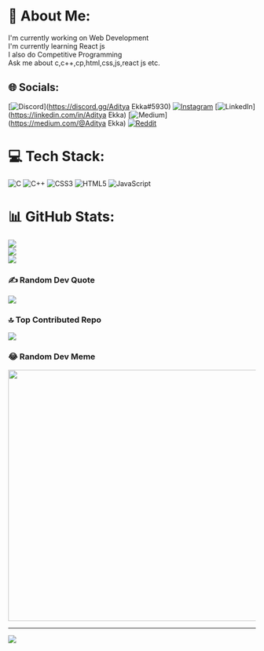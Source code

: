 # 💫 About Me:
I'm currently working on Web Development<br>I'm currently learning React js<br>I also do Competitive Programming<br>Ask me about c,c++,cp,html,css,js,react js etc.


## 🌐 Socials:
[![Discord](https://img.shields.io/badge/Discord-%237289DA.svg?logo=discord&logoColor=white)](https://discord.gg/Aditya Ekka#5930) [![Instagram](https://img.shields.io/badge/Instagram-%23E4405F.svg?logo=Instagram&logoColor=white)](https://instagram.com/_adityaekka) [![LinkedIn](https://img.shields.io/badge/LinkedIn-%230077B5.svg?logo=linkedin&logoColor=white)](https://linkedin.com/in/Aditya Ekka) [![Medium](https://img.shields.io/badge/Medium-12100E?logo=medium&logoColor=white)](https://medium.com/@Aditya Ekka) [![Reddit](https://img.shields.io/badge/Reddit-%23FF4500.svg?logo=Reddit&logoColor=white)](https://reddit.com/user/u/aditya_ekka) 

# 💻 Tech Stack:
![C](https://img.shields.io/badge/c-%2300599C.svg?style=for-the-badge&logo=c&logoColor=white) ![C++](https://img.shields.io/badge/c++-%2300599C.svg?style=for-the-badge&logo=c%2B%2B&logoColor=white) ![CSS3](https://img.shields.io/badge/css3-%231572B6.svg?style=for-the-badge&logo=css3&logoColor=white) ![HTML5](https://img.shields.io/badge/html5-%23E34F26.svg?style=for-the-badge&logo=html5&logoColor=white) ![JavaScript](https://img.shields.io/badge/javascript-%23323330.svg?style=for-the-badge&logo=javascript&logoColor=%23F7DF1E)
# 📊 GitHub Stats:
![](https://github-readme-stats.vercel.app/api?username=ekkaaditya200&theme=radical&hide_border=false&include_all_commits=true&count_private=true)<br/>
![](https://github-readme-streak-stats.herokuapp.com/?user=ekkaaditya200&theme=radical&hide_border=false)<br/>
![](https://github-readme-stats.vercel.app/api/top-langs/?username=ekkaaditya200&theme=radical&hide_border=false&include_all_commits=true&count_private=true&layout=compact)

### ✍️ Random Dev Quote
![](https://quotes-github-readme.vercel.app/api?type=horizontal&theme=light)

### 🔝 Top Contributed Repo
![](https://github-contributor-stats.vercel.app/api?username=ekkaaditya200&limit=5&theme=chalk&combine_all_yearly_contributions=true)

### 😂 Random Dev Meme
<img src="https://rm.up.railway.app/" width="512px"/>

---
[![](https://visitcount.itsvg.in/api?id=ekkaaditya200&icon=0&color=0)](https://visitcount.itsvg.in)
